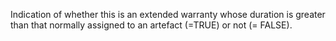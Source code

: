 Indication of whether this is an extended warranty whose duration is greater than that normally assigned to an artefact (=TRUE) or not (= FALSE).
